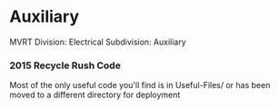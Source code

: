 # Auxiliary
MVRT Division: Electrical  Subdivision: Auxiliary

### 2015 Recycle Rush Code
Most of the only useful code you'll find is in Useful-Files/ or has been moved to a different directory for deployment
